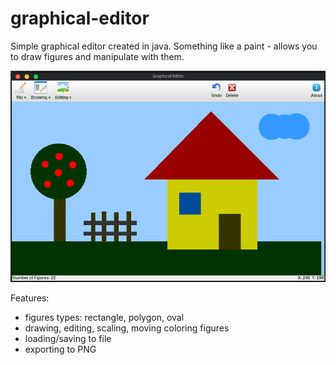 # graphical-editor
Simple graphical editor created in java. Something like a paint - allows you to draw figures and manipulate with them.

![screenshot](https://github.com/okkindel/graphical-editor/blob/master/screen.png?raw=true)

Features:

- figures types: rectangle, polygon, oval
- drawing, editing, scaling, moving coloring figures
- loading/saving to file
- exporting to PNG
